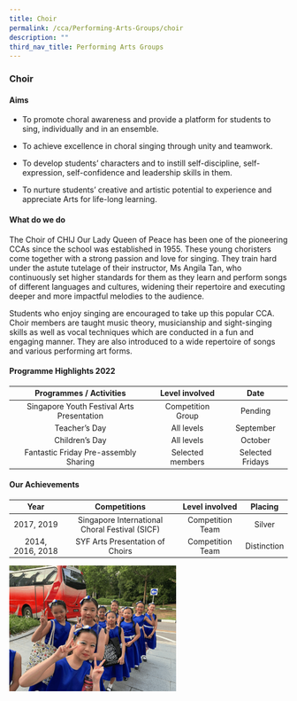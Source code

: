 ```yaml
---
title: Choir
permalink: /cca/Performing-Arts-Groups/choir
description: ""
third_nav_title: Performing Arts Groups
---
```

### Choir

#### Aims

*   To promote choral awareness and provide a platform for students to sing, individually and in an ensemble.  
      
    
*   To achieve excellence in choral singing through unity and teamwork.  
      
    
*   To develop students’ characters and to instill self-discipline, self-expression, self-confidence and leadership skills in them.  
      
    
*   To nurture students’ creative and artistic potential to experience and appreciate Arts for life-long learning.

#### What do we do

The Choir of CHIJ Our Lady Queen of Peace has been one of the pioneering CCAs since the school was established in 1955. These young choristers come together with a strong passion and love for singing. They train hard under the astute tutelage of their instructor, Ms Angila Tan, who continuously set higher standards for them as they learn and perform songs of different languages and cultures, widening their repertoire and executing deeper and more impactful melodies to the audience.   

Students who enjoy singing are encouraged to take up this popular CCA. Choir members are taught music theory, musicianship and sight-singing skills as well as vocal techniques which are conducted in a fun and engaging manner. They are also introduced to a wide repertoire of songs and various performing art forms. 

#### Programme Highlights 2022

| Programmes / Activities 	| Level involved 	| Date 	|
|:---:	|:---:	|:---:	|
| Singapore Youth Festival Arts Presentation   	| Competition Group  	| Pending  	|
| Teacher’s Day  	|  All levels 	| September  	|
|  Children’s Day 	|  All levels 	| October  	|
| Fantastic Friday Pre-assembly Sharing 	| Selected members 	| Selected Fridays 	|

#### Our Achievements

| Year 	| Competitions 	| Level involved 	| Placing 	|
|:---:	|:---:	|:---:	|:---:	|
| 2017, 2019 	| Singapore International Choral Festival (SICF) 	| Competition Team 	| Silver 	|
| 2014, 2016, 2018 	| SYF Arts Presentation of Choirs 	| Competition Team 	| Distinction 	|

<img src="/images/choir.gif" 
     style="width:60%">

